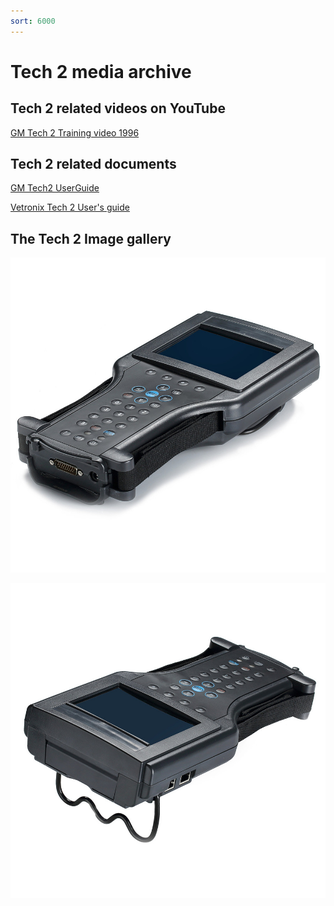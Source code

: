 ```yaml
---
sort: 6000
---
```

# Tech 2 media archive

## Tech 2 related videos on YouTube

[GM Tech 2 Training video 1996](https://www.youtube.com/watch?v=l1YeT9a9ZOo)

## Tech 2 related documents

[GM Tech2 UserGuide](gm_tech2_user_guide.pdf)

[Vetronix Tech 2 User's guide](vetronix_tech2_users_guide.pdf)

## The Tech 2 Image gallery

![](tech_2_overview_bottom.png)

![](tech_2_overview_top.png)
